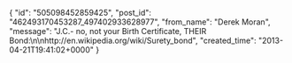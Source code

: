  {
   "id": "505098452859425",
   "post_id": "462493170453287_497402933628977",
   "from_name": "Derek Moran",
   "message": "J.C.- no, not your Birth Certificate, THEIR Bond:\n\nhttp://en.wikipedia.org/wiki/Surety_bond",
   "created_time": "2013-04-21T19:41:02+0000"
 }
